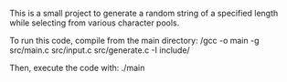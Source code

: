 This is a small project to generate a random string of a specified length while selecting from various character pools.

To run this code, compile from the main directory:
/gcc -o main -g src/main.c src/input.c src/generate.c -I include/

Then, execute the code with:
./main